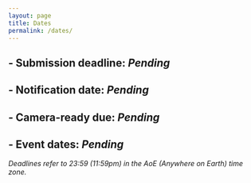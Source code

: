 ```yaml
---
layout: page
title: Dates
permalink: /dates/
---
```


## - **Submission deadline:**	*Pending* 
## - **Notification date:**	*Pending*
## - **Camera-ready due:**	*Pending*
## - **Event dates:**	*Pending*

*Deadlines refer to 23:59 (11:59pm) in the AoE (Anywhere on Earth) time zone.*
